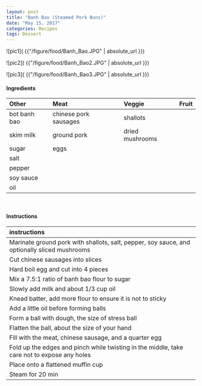 ```yaml
---
layout: post
title: "Banh Bao (Steamed Pork Buns)"
date: "May 15, 2017"
categories: Recipes
tags: Dessert
---
```




![pic1]( {{"/figure/food/Banh_Bao.JPG" | absolute_url }})

![pic2]( {{"/figure/food/Banh_Bao2.JPG" | absolute_url }})

![pic3]( {{"/figure/food/Banh_Bao3.JPG" | absolute_url }})




#### Ingredients

<table class = "presenttab">
 <thead>
  <tr>
   <th style="text-align:left;"> Other </th>
   <th style="text-align:left;"> Meat </th>
   <th style="text-align:left;"> Veggie </th>
   <th style="text-align:left;"> Fruit </th>
  </tr>
 </thead>
<tbody>
  <tr>
   <td style="text-align:left;"> bot banh bao </td>
   <td style="text-align:left;"> chinese pork sausages </td>
   <td style="text-align:left;"> shallots </td>
   <td style="text-align:left;">  </td>
  </tr>
  <tr>
   <td style="text-align:left;"> skim milk </td>
   <td style="text-align:left;"> ground pork </td>
   <td style="text-align:left;"> dried mushrooms </td>
   <td style="text-align:left;">  </td>
  </tr>
  <tr>
   <td style="text-align:left;"> sugar </td>
   <td style="text-align:left;"> eggs </td>
   <td style="text-align:left;">  </td>
   <td style="text-align:left;">  </td>
  </tr>
  <tr>
   <td style="text-align:left;"> salt </td>
   <td style="text-align:left;">  </td>
   <td style="text-align:left;">  </td>
   <td style="text-align:left;">  </td>
  </tr>
  <tr>
   <td style="text-align:left;"> pepper </td>
   <td style="text-align:left;">  </td>
   <td style="text-align:left;">  </td>
   <td style="text-align:left;">  </td>
  </tr>
  <tr>
   <td style="text-align:left;"> soy sauce </td>
   <td style="text-align:left;">  </td>
   <td style="text-align:left;">  </td>
   <td style="text-align:left;">  </td>
  </tr>
  <tr>
   <td style="text-align:left;"> oil </td>
   <td style="text-align:left;">  </td>
   <td style="text-align:left;">  </td>
   <td style="text-align:left;">  </td>
  </tr>
</tbody>
</table>

<br>

#### Instructions

<table class = "presenttabnoh">
 <thead>
  <tr>
   <th style="text-align:left;"> instructions </th>
  </tr>
 </thead>
<tbody>
  <tr>
   <td style="text-align:left;"> Marinate ground pork with shallots, salt, pepper, soy sauce, and optionally sliced mushrooms </td>
  </tr>
  <tr>
   <td style="text-align:left;"> Cut chinese sausages into slices </td>
  </tr>
  <tr>
   <td style="text-align:left;"> Hard boil egg and cut into 4 pieces </td>
  </tr>
  <tr>
   <td style="text-align:left;"> Mix a 7.5:1 ratio of banh bao flour to sugar </td>
  </tr>
  <tr>
   <td style="text-align:left;"> Slowly add milk and about 1/3 cup oil </td>
  </tr>
  <tr>
   <td style="text-align:left;"> Knead batter, add more flour to ensure it is not to sticky </td>
  </tr>
  <tr>
   <td style="text-align:left;"> Add a little oil before forming balls </td>
  </tr>
  <tr>
   <td style="text-align:left;"> Form a ball with dough, the size of stress ball </td>
  </tr>
  <tr>
   <td style="text-align:left;"> Flatten the ball, about the size of your hand </td>
  </tr>
  <tr>
   <td style="text-align:left;"> Fill with the meat, chinese sausage, and a quarter egg </td>
  </tr>
  <tr>
   <td style="text-align:left;"> Fold up the edges and pinch while twisting in the middle, take care not to expose any holes </td>
  </tr>
  <tr>
   <td style="text-align:left;"> Place onto a flattened muffin cup </td>
  </tr>
  <tr>
   <td style="text-align:left;"> Steam for 20 min </td>
  </tr>
</tbody>
</table>

